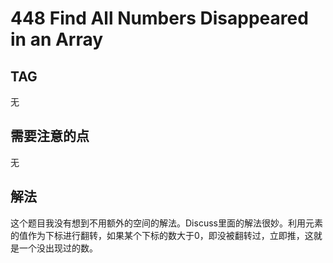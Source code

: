 # 448 Find All Numbers Disappeared in an Array    

## TAG
无

## 需要注意的点
无

## 解法
这个题目我没有想到不用额外的空间的解法。Discuss里面的解法很妙。利用元素的值作为下标进行翻转，如果某个下标的数大于0，即没被翻转过，立即推，这就是一个没出现过的数。